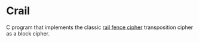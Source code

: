 
# Crail

C program that implements the classic [rail fence cipher](https://www.dcode.fr/rail-fence-cipher) transposition cipher as a block cipher.
